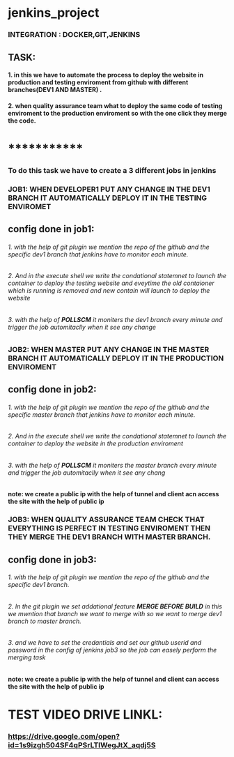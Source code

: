 # jenkins_project
### INTEGRATION : DOCKER,GIT,JENKINS
## TASK:
#### 1. in this we have to automate the process to deploy the website in production and testing enviroment from github with different             branches(DEV1 AND MASTER) .
#### 2. when quality assurance team what to deploy the same code of testing enviroment to the production enviroment so with the one click         they merge the code.

# ***********
### **To do this task we have to create a 3 different jobs in jenkins** 
### **JOB1:** WHEN DEVELOPER1 PUT ANY CHANGE IN THE DEV1 BRANCH IT AUTOMATICALLY DEPLOY  IT IN THE TESTING ENVIROMET
##        config done in job1:
###### 1. with the help of git plugin we mention the repo of the github and the specific dev1 branch that jenkins have to monitor each                      minute.
######  2. And in the execute shell we write the condational statemnet to launch the container to deploy the testing website and         eveytime the old contaioner which is running is removed and new contain will launch to deploy the website
###### 3. with the help of **POLLSCM** it moniters the dev1 branch every minute and trigger the job automitaclly when it see any change  
                  
### **JOB2:**  WHEN MASTER PUT ANY CHANGE IN THE MASTER BRANCH IT AUTOMATICALLY DEPLOY IT IN THE PRODUCTION ENVIROMENT
##        config done in job2:
###### 1. with the help of git plugin we mention the repo of the github and the specific master branch that jenkins have to monitor each                      minute.
######  2. And in the execute shell we write the condational statemnet to launch the container to deploy the website in the production enviroment

###### 3. with the help of **POLLSCM** it moniters the master branch every minute and trigger the job automitaclly when it see any chang
**note: we create a public ip with the help of tunnel and client acn access the site with the help of public ip** 

### **JOB3:**  WHEN QUALITY ASSURANCE TEAM CHECK THAT EVERYTHING IS PERFECT IN TESTING ENVIROMENT THEN THEY MERGE THE DEV1 BRANCH WITH MASTER BRANCH.
##        config done in job3:
###### 1. with the help of git plugin we mention the repo of the github and the specific dev1 branch. 

######  2. In the git plugin we set addational feature **MERGE BEFORE BUILD** in this we mwntion that branch we want to merge with so we want to merge dev1 branch to master branch.

###### 3. and we have to set the credantials and set our github userid and password in the config of jenkins job3 so the job can easely perform the merging task 

**note: we create a public ip with the help of tunnel and client can access the site with the help of public ip**

# TEST VIDEO DRIVE LINKL:
###  https://drive.google.com/open?id=1s9izgh504SF4qPSrLTlWegJtX_aqdj5S

